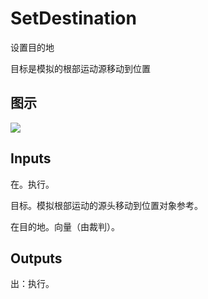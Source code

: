 # SetDestination

设置目的地

目标是模拟的根部运动源移动到位置

## 图示

![]($-20221218-20464958.png)

## Inputs

在。执行。

目标。模拟根部运动的源头移动到位置对象参考。

在目的地。向量（由裁判）。  

## Outputs

出：执行。
